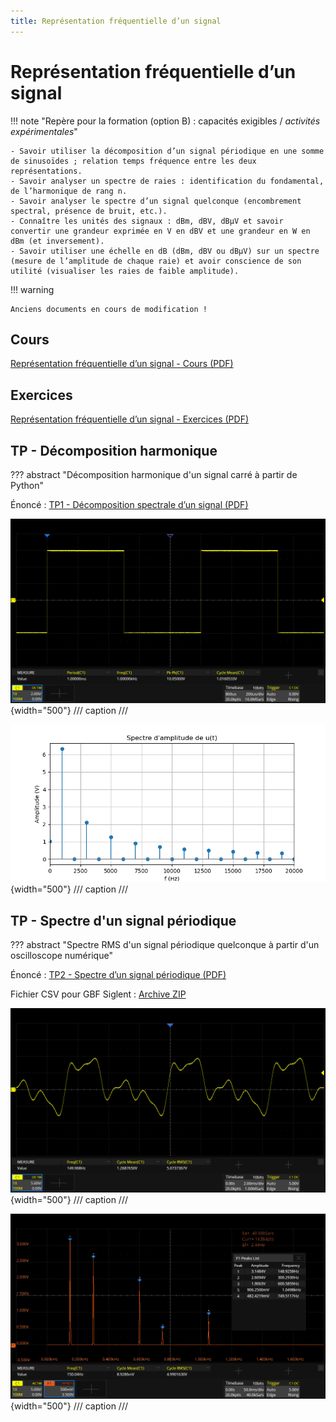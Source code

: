 ```yaml
---
title: Représentation fréquentielle d’un signal
---
```


# Représentation fréquentielle d’un signal

!!! note "Repère pour la formation (option B) : capacités exigibles / *activités expérimentales*"

    - Savoir utiliser la décomposition d’un signal périodique en une somme de sinusoïdes ; relation temps fréquence entre les deux représentations.
    - Savoir analyser un spectre de raies : identification du fondamental, de l’harmonique de rang n.
    - Savoir analyser le spectre d’un signal quelconque (encombrement spectral, présence de bruit, etc.).
    - Connaître les unités des signaux : dBm, dBV, dBµV et savoir convertir une grandeur exprimée en V en dBV et une grandeur en W en dBm (et inversement).
    - Savoir utiliser une échelle en dB (dBm, dBV ou dBµV) sur un spectre (mesure de l’amplitude de chaque raie) et avoir conscience de son utilité (visualiser les raies de faible amplitude).


!!! warning

    Anciens documents en cours de modification !


## Cours

[Représentation fréquentielle d’un signal - Cours (PDF)](../../assets/cours/representation-frequentielle-signaux/bts-ciel_representation-frequentielle-signal_cours.pdf)

## Exercices

[Représentation fréquentielle d’un signal - Exercices (PDF)](../../assets/cours/representation-frequentielle-signaux/bts-ciel_representation-frequentielle-signal_exercices.pdf)




## TP - Décomposition harmonique

??? abstract "Décomposition harmonique d'un signal carré à partir de Python"


Énoncé : [TP1 - Décomposition spectrale d’un signal (PDF)](../../assets/cours/representation-frequentielle-signaux/bts-ciel_representation-frequentielle-signal_tp1.pdf)

![](<../../assets/cours/representation-frequentielle-signaux/tp1_SDS2104X Plus_PNG.png>){width="500"}
/// caption
///

![](../../assets/cours/representation-frequentielle-signaux/tp1_spectre_amplitude.png){width="500"}
/// caption
///





## TP - Spectre d'un signal périodique

??? abstract "Spectre RMS d'un signal périodique quelconque à partir d'un oscilloscope numérique"

Énoncé : [TP2 - Spectre d’un signal périodique (PDF)](../../assets/cours/representation-frequentielle-signaux/bts-ciel_representation-frequentielle-signal_tp2.pdf)

Fichier CSV pour GBF Siglent : [Archive ZIP](../../assets/cours/representation-frequentielle-signaux/tp2_signal_periodique.zip)

![](../../assets/cours/representation-frequentielle-signaux/tp2_SDS2104X_Plus_PNG_1.png){width="500"}
/// caption
///

![](../../assets/cours/representation-frequentielle-signaux/tp2_SDS2104X_Plus_PNG_2.png){width="500"}
/// caption
///

